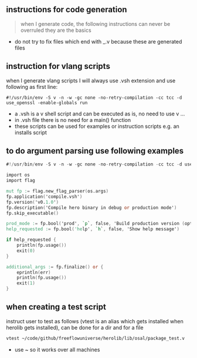 
## instructions for code generation 

> when I generate code, the following instructions can never be overruled they are the basics

- do not try to fix files which end with _.v because these are generated files


## instruction for vlang scripts

when I generate vlang scripts I will always use .vsh extension and use following as first line:

```
#!/usr/bin/env -S v -n -w -gc none -no-retry-compilation -cc tcc -d use_openssl -enable-globals run
```

- a .vsh is a v shell script and can be executed as is, no need to use v ...
- in .vsh file there is no need for a main() function
- these scripts can be used for examples or instruction scripts e.g. an installs script

## to do argument parsing use following examples

```v
#!/usr/bin/env -S v -n -w -gc none -no-retry-compilation -cc tcc -d use_openssl -enable-globals run

import os
import flag

mut fp := flag.new_flag_parser(os.args)
fp.application('compile.vsh')
fp.version('v0.1.0')
fp.description('Compile hero binary in debug or production mode')
fp.skip_executable()

prod_mode := fp.bool('prod', `p`, false, 'Build production version (optimized)')
help_requested := fp.bool('help', `h`, false, 'Show help message')

if help_requested {
    println(fp.usage())
    exit(0)
}

additional_args := fp.finalize() or {
    eprintln(err)
    println(fp.usage())
    exit(1)
}

```


## when creating a test script

instruct user to test as follows (vtest is an alias which gets installed when herolib gets installed), can be done for a dir and for a file

```bash
vtest ~/code/github/freeflowuniverse/herolib/lib/osal/package_test.v
```

- use ~ so it works over all machines

